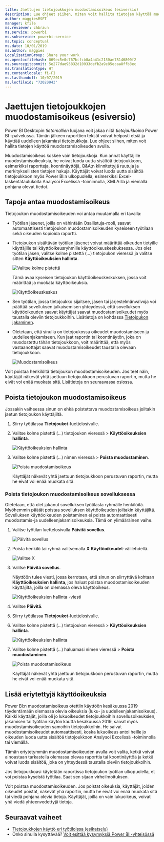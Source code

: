 ```yaml
---
title: Jaettujen tietojoukkojen muodostamisoikeus (esiversio)
description: Lue ohjeet siihen, miten voit hallita tietojen käyttöä muodostamisoikeuden avulla.
author: maggiesMSFT
manager: kfile
ms.reviewer: chbraun
ms.service: powerbi
ms.subservice: powerbi-service
ms.topic: conceptual
ms.date: 10/01/2019
ms.author: maggies
LocalizationGroup: Share your work
ms.openlocfilehash: 069ec5e0c767bcfcb0a4a41c2180ae78146800f2
ms.sourcegitcommit: 5e277dae93832d10033defb2a9e85ecaa8ffb8ec
ms.translationtype: HT
ms.contentlocale: fi-FI
ms.lasthandoff: 10/07/2019
ms.locfileid: "72020943"
---
```

# <a name="build-permission-for-shared-datasets-preview"></a>Jaettujen tietojoukkojen muodostamisoikeus (esiversio)

Power BI Desktopin *tietomallien* luojana voit jakaa niitä *tietojoukkoina* Power BI -palvelussa. Tämän jälkeen raporttien tekijät voivat helposti etsiä ja käyttää uudelleen jakamiasi tietojoukkoja. Lue ohjeet siihen, miten voit hallita tietojen käyttöä muodostamisoikeuden avulla.

Muodostamisoikeus koskee vain tietojoukkoja. Kun annat käyttäjille muodostamisoikeuksia, he voivat luoda uutta sisältöä tietojoukkoon, esimerkiksi raportteja, koontinäyttöjä, Q&A;n kiinnitettyjä ruutuja ja merkityksellisten tietojen hakuja. Käyttäjät voivat luoda uutta sisältöä tietojoukkoon myös Power BI:n ulkopuolella, esimerkiksi Excel-laskentataulukoita Analysoi Excelissä -toiminnolla, XMLA:lla ja viemällä pohjana olevat tiedot.

## <a name="ways-to-give-build-permission"></a>Tapoja antaa muodostamisoikeus

Tietojoukon muodostamisoikeuden voi antaa muutamalla eri tavalla:

- Työtilan jäsenet, joilla on vähintään Osallistuja-rooli, saavat automaattisesti tietojoukon muodostamisoikeuden kyseiseen työtilaan sekä oikeuden kopioida raportti.
 
- Tietojoukon sisältävän työtilan jäsenet voivat määrittää oikeuden tietyille käyttäjille tai käyttöoikeusryhmille käyttöoikeuskeskuksessa. Jos olet työtilan jäsen, valitse kolme pistettä (…) tietojoukon vieressä ja valitse sitten **Käyttöoikeuksien hallinta**.

    ![Valitse kolme pistettä](media/service-datasets-build-permissions/power-bi-dataset-permissions-new-look.png)

    Tämä avaa kyseisen tietojoukon käyttöoikeuskeskuksen, jossa voit määrittää ja muokata käyttöoikeuksia.

    ![Käyttöoikeuskeskus](media/service-datasets-build-permissions/power-bi-dataset-remove-permissions-no-callouts.png)

- Sen työtilan, jossa tietojoukko sijaitsee, jäsen tai järjestelmänvalvoja voi päättää sovelluksen julkaisemisen yhteydessä, että sovelluksen käyttöoikeuden saavat käyttäjät saavat muodostamisoikeudet myös taustalla oleviin tietojoukkoihin. Lisätietoja on kohdassa [Tietojoukon jakaminen](service-datasets-share.md).

- Oletetaan, että sinulla on tietojoukossa oikeudet muodostamiseen ja uudelleenjakamiseen. Kun jaat raportin tai koontinäytön, joka on muodostettu tähän tietojoukkoon, voit määrittää, että myös vastaanottajat saavat muodostamisoikeudet taustalla olevaan tietojoukkoon.

    ![Muodostamisoikeus](media/service-datasets-build-permissions/power-bi-share-report-allow-users.png)

Voit poistaa henkilöltä tietojoukon muodostamisoikeuden. Jos teet näin, käyttäjät näkevät yhtä jaettuun tietojoukkoon perustuvan raportin, mutta he eivät voi enää muokata sitä. Lisätietoja on seuraavassa osiossa.

## <a name="remove-build-permission-for-a-dataset"></a>Poista tietojoukon muodostamisoikeus

Jossakin vaiheessa sinun on ehkä poistettava muodostamisoikeus joiltakin jaetun tietojoukon käyttäjiltä. 

1. Siirry työtilassa **Tietojoukot**-luettelosivulle. 
1. Valitse kolme pistettä (...) tietojoukon vieressä > **Käyttöoikeuksien hallinta**.

    ![Käyttöoikeuksien hallinta](media/service-datasets-build-permissions/power-bi-dataset-permissions-new-look.png)

1. Valitse kolme pistettä (...) nimen vieressä > **Poista muodostaminen**.

    ![Poista muodostamisoikeus](media/service-datasets-build-permissions/power-bi-dataset-remove-build-permissions.png)

    Käyttäjät näkevät yhtä jaettuun tietojoukkoon perustuvan raportin, mutta he eivät voi enää muokata sitä.

### <a name="remove-build-permission-for-a-dataset-in-an-app"></a>Poista tietojoukon muodostamisoikeus sovelluksessa

Oletetaan, että olet jakanut sovelluksen työtilasta ryhmälle henkilöitä. Myöhemmin päätät poistaa sovelluksen käyttöoikeuden joiltakin käyttäjiltä. Sovelluksen käyttöoikeuden poistaminen ei poista automaattisesti muodostamis-ja uudelleenjakamisoikeuksia. Tämä on ylimääräinen vaihe. 

1. Valitse työtilan luettelosivulla **Päivitä sovellus**. 

    ![Päivitä sovellus](media/service-datasets-build-permissions/power-bi-app-update.png)

1. Poista henkilö tai ryhmä valitsemalla **X** **Käyttöoikeudet**-välilehdellä. 

    ![Valitse X](media/service-datasets-build-permissions/power-bi-app-delete-user.png)
1. Valitse **Päivitä sovellus**.

    Näyttöön tulee viesti, jossa kerrotaan, että sinun on siirryttävä kohtaan **Käyttöoikeuksien hallinta**, jos haluat poistaa muodostamisoikeuden käyttäjiltä, joilla on olemassa oleva käyttöoikeus. 

    ![Käyttöoikeuksien hallinta -viesti](media/service-datasets-build-permissions/power-bi-dataset-app-remove-message.png)

1. Valitse **Päivitä**.

1. Siirry työtilassa **Tietojoukot**-luettelosivulle. 
1. Valitse kolme pistettä (...) tietojoukon vieressä > **Käyttöoikeuksien hallinta**.

    ![Käyttöoikeuksien hallinta](media/service-datasets-build-permissions/power-bi-dataset-permissions-new-look.png)

1. Valitse kolme pistettä (...) haluamasi nimen vieressä > **Poista muodostaminen**.

    ![Poista muodostamisoikeus](media/service-datasets-build-permissions/power-bi-dataset-remove-build-permissions.png)

    Käyttäjät näkevät yhtä jaettuun tietojoukkoon perustuvan raportin, mutta he eivät voi enää muokata sitä.

## <a name="more-granular-permissions"></a>Lisää eriytettyjä käyttöoikeuksia

Power BI:n muodostamisoikeus otettiin käyttöön kesäkuussa 2019 täydentämään olemassa olevia oikeuksia (luku- ja uudelleenjakamisoikeus). Kaikki käyttäjät, joilla oli jo lukuoikeudet tietojoukkoihin sovellusoikeuksien, jakamisen tai työtilan käytön kautta kesäkuussa 2019, saivat myös muodostamisoikeuden samoihin tietojoukkoihin. He saivat muodostamisoikeudet automaattisesti, koska lukuoikeus antoi heille jo oikeuden luoda uutta sisältöä tietojoukkoon Analysoi Excelissä -toiminnolla tai viemällä.

Tämän eriytetymmän muodostamisoikeuden avulla voit valita, ketkä voivat ainoastaan tarkastella olemassa olevaa raporttia tai koontinäyttöä ja ketkä voivat luoda sisältöä, joka on yhteydessä taustalla oleviin tietojoukkoihin.

Jos tietojoukkoasi käytetään raportissa tietojoukon työtilan ulkopuolella, et voi poistaa kyseistä työtilaa. Saat sen sijaan virheilmoituksen.

Voit poistaa muodostamisoikeuden. Jos poistat oikeuksia, käyttäjät, joiden oikeudet poistat, näkevät yhä raportin, mutta he eivät voi enää muokata sitä tai viedä pohjana olevia tietoja. Käyttäjät, joilla on vain lukuoikeus, voivat yhä viedä yhteenvedettyjä tietoja. 

## <a name="next-steps"></a>Seuraavat vaiheet

- [Tietojoukkojen käyttö eri työtiloissa (esikatselu)](service-datasets-across-workspaces.md)
- Onko sinulla kysyttävää? [Voit esittää kysymyksiä Power BI -yhteisössä](http://community.powerbi.com/)
